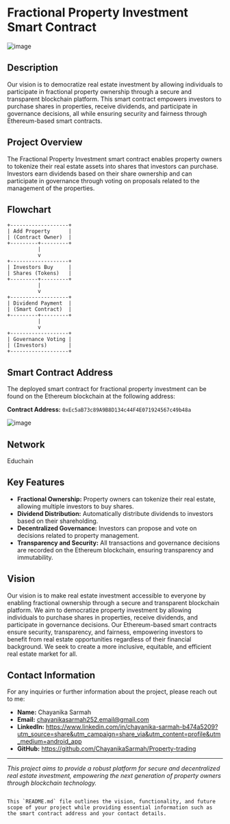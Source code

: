 
# Fractional Property Investment Smart Contract
![image](https://github.com/user-attachments/assets/a38562a2-0a0f-4ce2-8b5c-f0d40fb943b9)



## Description
Our vision is to democratize real estate investment by allowing individuals to participate in fractional property ownership through a secure and transparent blockchain platform. This smart contract empowers investors to purchase shares in properties, receive dividends, and participate in governance decisions, all while ensuring security and fairness through Ethereum-based smart contracts.

## Project Overview
The Fractional Property Investment smart contract enables property owners to tokenize their real estate assets into shares that investors can purchase. Investors earn dividends based on their share ownership and can participate in governance through voting on proposals related to the management of the properties.

## Flowchart
```plaintext
+-------------------+
| Add Property      |
| (Contract Owner)  |
+---------+---------+
          |
          v
+-------------------+
| Investors Buy     |
| Shares (Tokens)   |
+---------+---------+
          |
          v
+-------------------+
| Dividend Payment  |
| (Smart Contract)  |
+---------+---------+
          |
          v
+-------------------+
| Governance Voting |
| (Investors)       |
+-------------------+
```

## Smart Contract Address
The deployed smart contract for fractional property investment can be found on the Ethereum blockchain at the following address:

**Contract Address:** `0xEc5aB73c89A9B8D134c44F4E071924567c49b48a `

![image](https://github.com/user-attachments/assets/b4a44126-ed29-45fc-af7e-18a811c97032)

## Network 
Educhain 



## Key Features
- **Fractional Ownership:** Property owners can tokenize their real estate, allowing multiple investors to buy shares.
- **Dividend Distribution:** Automatically distribute dividends to investors based on their shareholding.
- **Decentralized Governance:** Investors can propose and vote on decisions related to property management.
- **Transparency and Security:** All transactions and governance decisions are recorded on the Ethereum blockchain, ensuring transparency and immutability.

## Vision
Our vision is to make real estate investment accessible to everyone by enabling fractional ownership through a secure and transparent blockchain platform. We aim to democratize property investment by allowing individuals to purchase shares in properties, receive dividends, and participate in governance decisions. Our Ethereum-based smart contracts ensure security, transparency, and fairness, empowering investors to benefit from real estate opportunities regardless of their financial background. We seek to create a more inclusive, equitable, and efficient real estate market for all.

## Contact Information
For any inquiries or further information about the project, please reach out to me:

- **Name:** Chayanika Sarmah
- **Email:** chayanikasarmah252.email@gmail.com
- **LinkedIn:** https://www.linkedin.com/in/chayanika-sarmah-b474a5209?utm_source=share&utm_campaign=share_via&utm_content=profile&utm_medium=android_app
- **GitHub:** https://github.com/ChayanikaSarmah/Property-trading

---

*This project aims to provide a robust platform for secure and decentralized real estate investment, empowering the next generation of property owners through blockchain technology.*
```

This `README.md` file outlines the vision, functionality, and future scope of your project while providing essential information such as the smart contract address and your contact details.
